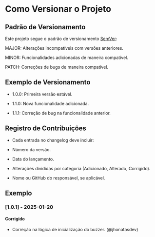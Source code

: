 # Como Versionar o Projeto

## Padrão de Versionamento

Este projeto segue o padrão de versionamento [SemVer](https://semver.org/):

MAJOR: Alterações incompatíveis com versões anteriores.

MINOR: Funcionalidades adicionadas de maneira compatível.

PATCH: Correções de bugs de maneira compatível.

## Exemplo de Versionamento

- 1.0.0: Primeira versão estável.

- 1.1.0: Nova funcionalidade adicionada.

- 1.1.1: Correção de bug na funcionalidade anterior.

## Registro de Contribuições

- Cada entrada no changelog deve incluir:

- Número da versão.

- Data do lançamento.

- Alterações divididas por categoria (Adicionado, Alterado, Corrigido).

- Nome ou GitHub do responsável, se aplicável.

## Exemplo

### [1.0.1] - 2025-01-20
#### Corrigido
- Correção na lógica de inicialização do buzzer. (@jhonatasdev)

